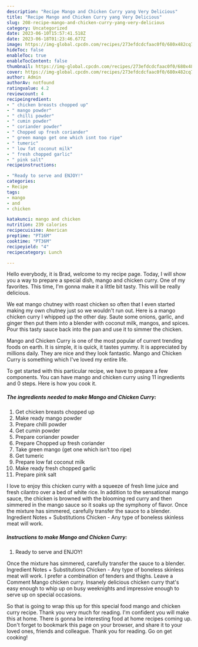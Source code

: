 ```yaml
---
description: "Recipe Mango and Chicken Curry yang Very Delicious"
title: "Recipe Mango and Chicken Curry yang Very Delicious"
slug: 208-recipe-mango-and-chicken-curry-yang-very-delicious
category: Uncategorized
date: 2023-06-10T15:57:41.518Z
date: 2023-06-18T01:23:46.677Z
image: https://img-global.cpcdn.com/recipes/273efdcdcfaac0f0/680x482cq70/mango-and-chicken-curry-recipe-main-photo.jpg
hideToc: false
enableToc: true
enableTocContent: false
thumbnail: https://img-global.cpcdn.com/recipes/273efdcdcfaac0f0/680x482cq70/mango-and-chicken-curry-recipe-main-photo.jpg
cover: https://img-global.cpcdn.com/recipes/273efdcdcfaac0f0/680x482cq70/mango-and-chicken-curry-recipe-main-photo.jpg
author: Admin
authorAv: notfound
ratingvalue: 4.2
reviewcount: 4
recipeingredient:
- " chicken breasts chopped up"
- " mango powder"
- " chilli powder"
- " cumin powder"
- " coriander powder"
- " Chopped up fresh coriander"
- " green mango get one which isnt too ripe"
- " tumeric"
- " low fat coconut milk"
- " fresh chopped garlic"
- " pink salt"
recipeinstructions:

- "Ready to serve and ENJOY!"
categories:
- Recipe
tags:
- mango
- and
- chicken

katakunci: mango and chicken 
nutrition: 239 calories
recipecuisine: American
preptime: "PT16M"
cooktime: "PT36M"
recipeyield: "4"
recipecategory: Lunch

---
```



Hello everybody, it is Brad, welcome to my recipe page. Today, I will show you a way to prepare a special dish, mango and chicken curry. One of my favorites. This time, I'm gonna make it a little bit tasty. This will be really delicious.

We eat mango chutney with roast chicken so often that I even started making my own chutney just so we wouldn&#39;t run out. Here is a mango chicken curry I whipped up the other day. Saute some onions, garlic, and ginger then put them into a blender with coconut milk, mangos, and spices. Pour this tasty sauce back into the pan and use it to simmer the chicken.

Mango and Chicken Curry is one of the most popular of current trending foods on earth. It is simple, it is quick, it tastes yummy. It is appreciated by millions daily. They are nice and they look fantastic. Mango and Chicken Curry is something which I've loved my entire life.


To get started with this particular recipe, we have to prepare a few components. You can have mango and chicken curry using 11 ingredients and 0 steps. Here is how you cook it.

<!--inarticleads1-->

##### The ingredients needed to make Mango and Chicken Curry:

1. Get  chicken breasts chopped up
1. Make ready  mango powder
1. Prepare  chilli powder
1. Get  cumin powder
1. Prepare  coriander powder
1. Prepare  Chopped up fresh coriander
1. Take  green mango (get one which isn’t too ripe)
1. Get  tumeric
1. Prepare  low fat coconut milk
1. Make ready  fresh chopped garlic
1. Prepare  pink salt


I love to enjoy this chicken curry with a squeeze of fresh lime juice and fresh cilantro over a bed of white rice. In addition to the sensational mango sauce, the chicken is browned with the blooming red curry and then simmered in the mango sauce so it soaks up the symphony of flavor. Once the mixture has simmered, carefully transfer the sauce to a blender. Ingredient Notes + Substitutions Chicken - Any type of boneless skinless meat will work. 

<!--inarticleads2-->

##### Instructions to make Mango and Chicken Curry:


1. Ready to serve and ENJOY!

Once the mixture has simmered, carefully transfer the sauce to a blender. Ingredient Notes + Substitutions Chicken - Any type of boneless skinless meat will work. I prefer a combination of tenders and thighs. Leave a Comment Mango chicken curry. Insanely delicious chicken curry that&#39;s easy enough to whip up on busy weeknights and impressive enough to serve up on special occasions. 

So that is going to wrap this up for this special food mango and chicken curry recipe. Thank you very much for reading. I'm confident you will make this at home. There is gonna be interesting food at home recipes coming up. Don't forget to bookmark this page on your browser, and share it to your loved ones, friends and colleague. Thank you for reading. Go on get cooking!

